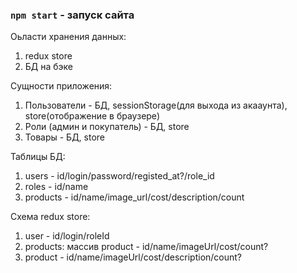 ### `npm start` - запуск сайта

Оьласти хранения данных:
1. redux store
2. БД на бэке

Сущности приложения:
1. Пользователи - БД, sessionStorage(для выхода из акааунта), store(отображение в браузере)
2. Роли (админ и покупатель) - БД, store
3. Товары - БД, store

Таблицы БД:
1. users - id/login/password/registed_at?/role_id
2. roles - id/name
3. products - id/name/image_url/cost/description/count

Схема redux store:
1. user - id/login/roleId
2. products: массив product - id/name/imageUrl/cost/count?
3. product - id/name/imageUrl/cost/description/count?